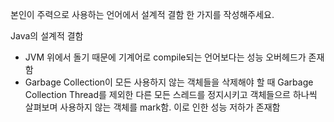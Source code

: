 본인이 주력으로 사용하는 언어에서 설계적 결함 한 가지를 작성해주세요.

Java의 설계적 결함
- JVM 위에서 돌기 때문에 기계어로 compile되는 언어보다는 성능 오버헤드가 존재함
- Garbage Collection이 모든 사용하지 않는 객체들을 삭제해야 할 때 Garbage Collection Thread를 제외한 다른 모든 스레드를 정지시키고 객체들으르 하나씩 살펴보며 사용하지 않는 객체를 mark함. 이로 인한 성능 저하가 존재함
